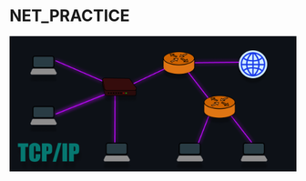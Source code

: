 # NET_PRACTICE
<div>
  <img src="https://github.com/vveewwee/net_practice/blob/main/dark.png?raw=true"/>
</div>
